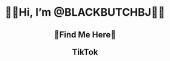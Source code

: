 <h1 align="center" >   🏳️‍🌈Hi, I’m @BLACKBUTCHBJ🏳️‍🌈
<h2 align="center" >  👾Find Me Here👾 
<p align="center" >   
  
<p align="center" href="https://www.tiktok.com/@blackbutchbj" >   TikTok
